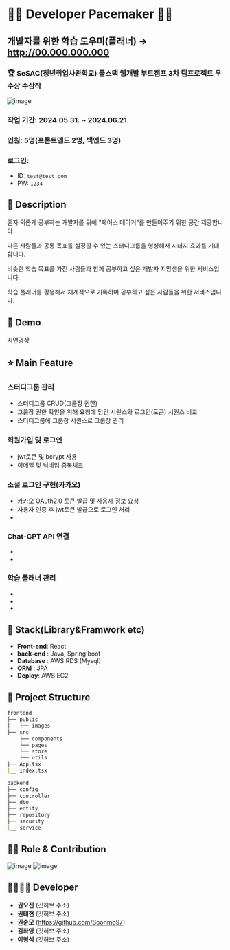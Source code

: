 
# 👨‍💻 Developer Pacemaker 👩‍💻 
## 개발자를 위한 학습 도우미(플래너) → http://00.000.000.000
### 🏆 SeSAC(청년취업사관학교) 풀스택 웹개발 부트캠프 3차 팀프로젝트 우수상 수상작


![image](https://github.com/Soonmo97/Developer-Pacemaker-server/assets/154948606/7a320fc3-94e7-405e-91e3-f3f7031cfc72)


### 작업 기간: 2024.05.31. ~ 2024.06.21.
### 인원: 5명(프론트엔드 2명, 백엔드 3명)
### 로그인:
- ID: `test@test.com`
- PW: `1234`

## 📖 Description

혼자 외롭게 공부하는 개발자를 위해 "페이스 메이커"를 만들어주기 위한 공간 제공합니다.

다른 사람들과 공통 목표를 설정할 수 있는 스터디그룹을 형성해서 시너지 효과를 기대합니다.

비슷한 학습 목표를 가진 사람들과 함께 공부하고 싶은 개발자 지망생을 위한 서비스입니다.

학습 플래너를 활용해서 체계적으로 기록하며 공부하고 싶은 사람들을 위한 서비스입니다.


## :baby_chick: Demo

시연영상

## ⭐ Main Feature
### 스터디그룹 관리
- 스터디그룹 CRUD(그룹장 권한)
- 그룹장 권한 확인을 위해 요청에 담긴 시퀀스와 로그인(토큰) 시퀀스 비교
- 스터디그룹에 그룹장 시퀀스로 그룹장 관리

### 

### 회원가입 및 로그인 
- jwt토큰 및 bcrypt 사용
- 이메일 및 닉네임 중복체크


### 소셜 로그인 구현(카카오)
- 카카오 OAuth2.0 토큰 발급 및 사용자 정보 요청
- 사용자 인증 후 jwt토큰 발급으로 로그인 처리
- 

### Chat-GPT API 연결
-
-

### 학습 플래너 관리
-
-
-

## 🔧 Stack(Library&Framwork etc)
- **Front-end**: React
- **back-end** : Java, Spring boot
- **Database** : AWS RDS (Mysql)
- **ORM** : JPA
- **Deploy**: AWS EC2

## :open_file_folder: Project Structure

```markdown
frontend
├── public
│   ├── images
├── src
    ├── components
    └── pages
    └── store
    └── utils
├── App.tsx
|__ index.tsx

backend
├── config
├── controller
├── dto
├── entity
├── repository
├── security
|__ service

```

## 👨‍💻 Role & Contribution

![image](https://github.com/Soonmo97/Developer-Pacemaker-server/assets/154948606/820b7cb1-30c4-446b-8dbf-f9f9171b1f1a)
![image](https://github.com/Soonmo97/Developer-Pacemaker-server/assets/154948606/99e56f74-f39d-4902-afc2-026b923db2fc)

## 👨‍👩‍👧‍👦 Developer
*  **권오진** (깃허브 주소)
*  **권태현** (깃허브 주소)
*  **권순모** (https://github.com/Soonmo97)
*  **김화영** (깃허브 주소)
*  **이형석** (깃허브 주소)
